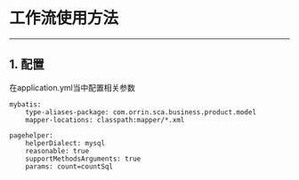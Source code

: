 # 工作流使用方法
- - -
## 1. 配置
在application.yml当中配置相关参数
```
mybatis:
    type-aliases-package: com.orrin.sca.business.product.model
    mapper-locations: classpath:mapper/*.xml

pagehelper:
    helperDialect: mysql
    reasonable: true
    supportMethodsArguments: true
    params: count=countSql
```
